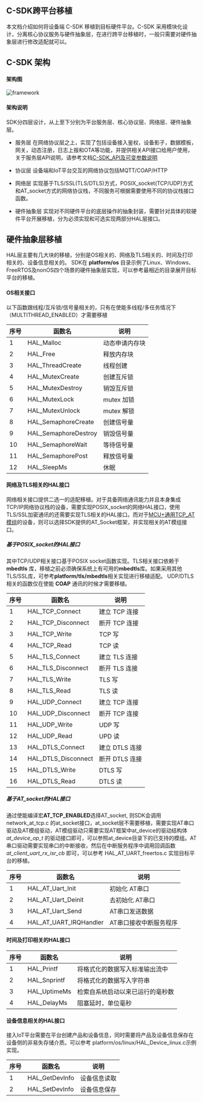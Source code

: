 ## C-SDK跨平台移植

本文档介绍如何将设备端 C-SDK 移植到目标硬件平台。C-SDK 采用模块化设计，分离核心协议服务与硬件抽象层，在进行跨平台移植时，一般只需要对硬件抽象层进行修改适配就可以。

## C-SDK 架构

#### 架构图

![framework](https://main.qcloudimg.com/raw/b1a38c7d9a39a5414ccb3c8552d0efbc.png)

#### 架构说明

SDK分四层设计，从上至下分别为平台服务层、核心协议层、网络层、硬件抽象层。

- 服务层
在网络协议层之上，实现了包括设备接入鉴权，设备影子，数据模板，网关，动态注册，日志上报和OTA等功能，并提供相关API接口给用户使用，关于服务层API说明，请参考文档[C-SDK_API及可变参数说明]()

- 协议层
设备端和IoT平台交互的网络协议包括MQTT/COAP/HTTP

- 网络层
实现基于TLS/SSL(TLS/DTLS)方式，POSIX_socket(TCP/UDP)方式和AT_socket方式的网络协议栈，不同服务可根据需要使用不同的协议栈接口函数。

- 硬件抽象层
实现对不同硬件平台的底层操作的抽象封装，需要针对具体的软硬件平台开展移植，分为必须实现和可选实现两部分HAL层接口。

## 硬件抽象层移植

HAL层主要有几大块的移植，分别是OS相关的、网络及TLS相关的、时间及打印相关的、设备信息相关的。
SDK在 **platform/os** 目录示例了Linux、Windows、FreeRTOS及nonOS四个场景的硬件抽象层实现，可以参考最相近的目录展开目标平台的移植。

#### OS相关接口
以下函数跟线程/互斥锁/信号量相关的，只有在使能多线程/多任务情况下（MULTITHREAD_ENABLED）才需要移植

| 序号 | 函数名                 | 说明                                       |
| ---- | ---------------------- | ------------------------------------------ |
| 1    | HAL_Malloc             | 动态申请内存块     |
| 2    | HAL_Free               | 释放内存块                              |
| 3   | HAL_ThreadCreate        | 线程创建                                |
| 4   | HAL_MutexCreate        | 创建互斥锁                               |
| 5   | HAL_MutexDestroy       | 销毁互斥锁                               |
| 6   | HAL_MutexLock          | mutex 加锁                               |
| 7   | HAL_MutexUnlock        | mutex 解锁                               |
| 8   | HAL_SemaphoreCreate        | 创建信号量                               |
| 9   | HAL_SemaphoreDestroy        | 销毁信号量                               |
| 10   | HAL_SemaphoreWait        | 等待信号量                               |
| 11   | HAL_SemaphorePost        | 释放信号量                               |
| 12    | HAL_SleepMs            | 休眠                                     |

#### 网络及TLS相关的HAL接口

网络相关接口提供二选一的适配移植。对于具备网络通讯能力并且本身集成TCP/IP网络协议栈的设备，需要实现POSIX_socket的网络HAL接口，使用TLS/SSL加密通讯的还需要实现TLS相关的HAL接口。而对于[MCU+通用TCP_AT模组]()的设备，则可以选择SDK提供的AT_Socket框架，并实现相关的AT模组接口。

##### 基于POSIX_socket的HAL接口

其中TCP/UDP相关接口基于POSIX socket函数实现。TLS相关接口依赖于 **mbedtls** 库，移植之前必须确保系统上有可用的**mbedtls**库。如果采用其他TLS/SSL库，可参考**platform/tls/mbedtls**相关实现进行移植适配。
UDP/DTLS 相关的函数仅在使能 **COAP** 通讯的时候才需要移植。

| 序号 | 函数名                 | 说明                                       |
| ---- | ---------------------- | ------------------------------------------ |
| 1    | HAL_TCP_Connect               | 建立 TCP 连接                              |
| 2    | HAL_TCP_Disconnect             | 断开 TCP 连接 |
| 3   | HAL_TCP_Write        | TCP 写                                |
| 4   | HAL_TCP_Read        | TCP 读                               |
| 5   | HAL_TLS_Connect        | 建立 TLS 连接              |
| 6   | HAL_TLS_Disconnect     | 断开 TLS 连接                            |
| 7   | HAL_TLS_Write          | TLS 写                   |
| 8   | HAL_TLS_Read           | TLS 读                  |
| 9    | HAL_UDP_Connect               | 建立 TCP 连接                              |
| 10    | HAL_UDP_Disconnect             | 断开 TCP 连接 |
| 11  | HAL_UDP_Write        | UDP 写                                |
| 12   | HAL_UDP_Read        | UPD 读                               |
| 13   | HAL_DTLS_Connect        | 建立 DTLS 连接              |
| 14   | HAL_DTLS_Disconnect     | 断开 DTLS 连接                            |
| 15   | HAL_DTLS_Write          | DTLS 写                   |
| 16   | HAL_DTLS_Read           | DTLS 读                  |

##### 基于AT_socket的HAL接口
通过使能编译宏**AT_TCP_ENABLED**选择AT_socket, 则SDK会调用 network_at_tcp.c 的at_socket接口，at_socket层不需要移植，需要实现AT串口驱动及AT模组驱动，AT模组驱动只需要实现AT框架中at_device的驱动结构体 *at_device_op_t* 的驱动接口即可，可以参照at_device目录下的已支持的模组。AT串口驱动需要实现串口的中断接收，然后在中断服务程序中调用回调函数 *at_client_uart_rx_isr_cb* 即可，可以参考 HAL_AT_UART_freertos.c 实现目标平台的移植。

| 序号 | 函数名                 | 说明                                       |
| ---- | ---------------------- | ------------------------------------------ |
| 1    | HAL_AT_Uart_Init               |初始化 AT串口                           |
| 2    | HAL_AT_Uart_Deinit             | 去初始化 AT串口 |
| 3   | HAL_AT_Uart_Send        | AT串口发送数据                                |
| 4   | HAL_AT_UART_IRQHandler        | AT串口接收中断服务程序                               |


#### 时间及打印相关的HAL接口

| 序号 | 函数名                 | 说明                                       |
| ---- | ---------------------- | ------------------------------------------ |
| 1    | HAL_Printf             | 将格式化的数据写入标准输出流中          |
| 2    | HAL_Snprintf           | 将格式化的数据写入字符串                 |
| 3    | HAL_UptimeMs           | 检索自系统启动以来已运行的毫秒数         |
| 4    | HAL_DelayMs           | 阻塞延时，单位毫秒         |

#### 设备信息相关的HAL接口

接入IoT平台需要在平台创建产品和设备信息，同时需要将产品及设备信息保存在设备侧的非易失存储介质。可以参考 platform/os/linux/HAL_Device_linux.c示例实现。

| 序号 | 函数名                 | 说明                                       |
| ---- | ---------------------- | ------------------------------------------ |
| 1    | HAL_GetDevInfo             | 设备信息读取          |
| 2    | HAL_SetDevInfo           | 设备信息保存                     |

